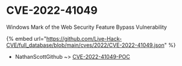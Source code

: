 # CVE-2022-41049

Windows Mark of the Web Security Feature Bypass Vulnerability

{% embed url="https://github.com/Live-Hack-CVE/full_database/blob/main/cves/2022/CVE-2022-41049.json" %}


* NathanScottGithub ~> [CVE-2022-41049-POC](https://www.alice-snow.ru/2022/database/cve-2022-41049/cve-2022-41049-poc-nathanscottgithub)